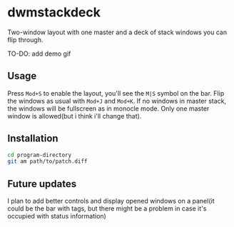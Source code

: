 # dwmstackdeck
Two-window layout with one master and a deck of stack windows you can flip through.

TO-DO: add demo gif

## Usage
Press `Mod+S` to enable the layout, you'll see the `M|S` symbol on the bar. Flip the windows as usual with `Mod+J` and `Mod+K`. If no windows in master stack, the windows will be fullscreen as in monocle mode. Only one master window is allowed(but i think i'll change that).

## Installation
```bash
cd program-directory
git am path/to/patch.diff
```

## Future updates
I plan to add better controls and display opened windows on a panel(it could be the bar with tags, but there might be a problem in case it's occupied with status information)
